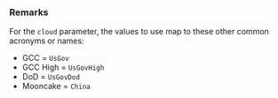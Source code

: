 ### Remarks

For the `cloud` parameter, the values to use map to these other common acronyms or names:

- GCC = `UsGov`
- GCC High = `UsGovHigh`
- DoD = `UsGovDod`
- Mooncake = `China`
